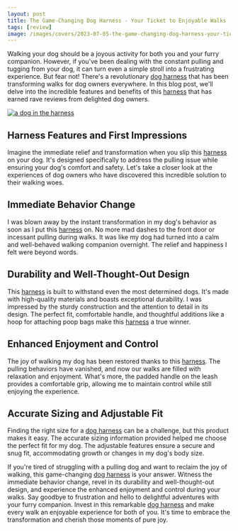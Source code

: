 ```yaml
---
layout: post
title: The Game-Changing Dog Harness - Your Ticket to Enjoyable Walks
tags: [review]
image: /images/covers/2023-07-05-the-game-changing-dog-harness-your-ticket-to-enjoyable-walks.png
---
```


Walking your dog should be a joyous activity for both you and your furry companion. However, if you've been dealing with the constant pulling and tugging from your dog, it can turn even a simple stroll into a frustrating experience. But fear not! There's a revolutionary [dog harness](https://www.amazon.com/tobeDRI-Harness-Adjustable-Reflective-Control/dp/B086PCQ3HQ/?tag=puppysnuggles-20) that has been transforming walks for dog owners everywhere. In this blog post, we'll delve into the incredible features and benefits of this [harness](https://www.amazon.com/tobeDRI-Harness-Adjustable-Reflective-Control/dp/B086PCQ3HQ/?tag=puppysnuggles-20) that has earned rave reviews from delighted dog owners.

[![a dog in the harness](/images/covers/2023-07-05-the-game-changing-dog-harness-your-ticket-to-enjoyable-walks.png)](https://www.amazon.com/tobeDRI-Harness-Adjustable-Reflective-Control/dp/B086PCQ3HQ/?tag=puppysnuggles-20)

## Harness Features and First Impressions

Imagine the immediate relief and transformation when you slip this [harness](https://www.amazon.com/tobeDRI-Harness-Adjustable-Reflective-Control/dp/B086PCQ3HQ/?tag=puppysnuggles-20) on your dog. It's designed specifically to address the pulling issue while ensuring your dog's comfort and safety. Let's take a closer look at the experiences of dog owners who have discovered this incredible solution to their walking woes.

##  Immediate Behavior Change

I was blown away by the instant transformation in my dog's behavior as soon as I put this [harness](https://www.amazon.com/tobeDRI-Harness-Adjustable-Reflective-Control/dp/B086PCQ3HQ/?tag=puppysnuggles-20) on. No more mad dashes to the front door or incessant pulling during walks. It was like my dog had turned into a calm and well-behaved walking companion overnight. The relief and happiness I felt were beyond words.

## Durability and Well-Thought-Out Design

This [harness](https://www.amazon.com/tobeDRI-Harness-Adjustable-Reflective-Control/dp/B086PCQ3HQ/?tag=puppysnuggles-20) is built to withstand even the most determined dogs. It's made with high-quality materials and boasts exceptional durability. I was impressed by the sturdy construction and the attention to detail in its design. The perfect fit, comfortable handle, and thoughtful additions like a hoop for attaching poop bags make this [harness](https://www.amazon.com/tobeDRI-Harness-Adjustable-Reflective-Control/dp/B086PCQ3HQ/?tag=puppysnuggles-20) a true winner.

## Enhanced Enjoyment and Control

The joy of walking my dog has been restored thanks to this [harness](https://www.amazon.com/tobeDRI-Harness-Adjustable-Reflective-Control/dp/B086PCQ3HQ/?tag=puppysnuggles-20). The pulling behaviors have vanished, and now our walks are filled with relaxation and enjoyment. What's more, the padded handle on the leash provides a comfortable grip, allowing me to maintain control while still enjoying the experience.

## Accurate Sizing and Adjustable Fit

Finding the right size for a [dog harness](https://www.amazon.com/tobeDRI-Harness-Adjustable-Reflective-Control/dp/B086PCQ3HQ/?tag=puppysnuggles-20) can be a challenge, but this product makes it easy. The accurate sizing information provided helped me choose the perfect fit for my dog. The adjustable features ensure a secure and snug fit, accommodating growth or changes in my dog's body size.

If you're tired of struggling with a pulling dog and want to reclaim the joy of walking, this game-changing [dog harness](https://www.amazon.com/tobeDRI-Harness-Adjustable-Reflective-Control/dp/B086PCQ3HQ/?tag=puppysnuggles-20) is your answer. Witness the immediate behavior change, revel in its durability and well-thought-out design, and experience the enhanced enjoyment and control during your walks. Say goodbye to frustration and hello to delightful adventures with your furry companion. Invest in this remarkable [dog harness](https://www.amazon.com/tobeDRI-Harness-Adjustable-Reflective-Control/dp/B086PCQ3HQ/?tag=puppysnuggles-20) and make every walk an enjoyable experience for both of you. It's time to embrace the transformation and cherish those moments of pure joy.